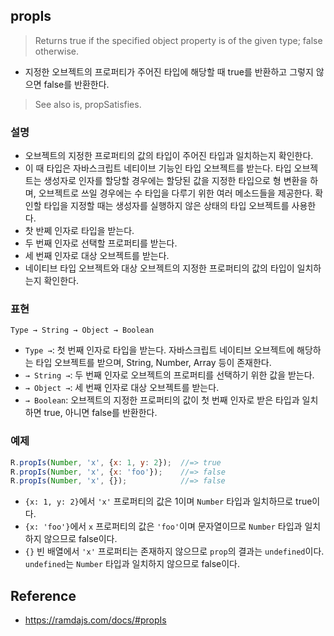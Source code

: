 ## propIs
> Returns true if the specified object property is of the given type; false otherwise.
- 지정한 오브젝트의 프로퍼티가 주어진 타입에 해당할 때 true를 반환하고 그렇지 않으면 false를 반환한다.

> See also is, propSatisfies.

### 설명
- 오브젝트의 지정한 프로퍼티의 값의 타입이 주어진 타입과 일치하는지 확인한다.
- 이 때 타입은 자바스크립트 네티이브 기능인 타입 오브젝트를 받는다. 타입 오브젝트는 생성자로 인자를 할당할 경우에는 할당된 값을 지정한 타입으로 형 변환을 하며, 오브젝트로 쓰일 경우에는 수 타입을 다루기 위한 여러 메소드들을 제공한다. 확인할 타입을 지정할 때는 생성자를 실행하지 않은 상태의 타입 오브젝트를 사용한다.
- 찻 반쩨 인자로 타입을 받는다.
- 두 번째 인자로 선택할 프로퍼티를 받는다.
- 세 번째 인자로 대상 오브젝트를 받는다.
- 네이티브 타입 오브젝트와 대상 오브젝트의 지정한 프로퍼티의 값의 타입이 일치하는지 확인한다.

### 표현
```
Type → String → Object → Boolean
```
- `Type →`: 첫 번째 인자로 타입을 받는다. 자바스크립트 네이티브 오브젝트에 해당하는 타입 오브젝트를 받으며, String, Number, Array 등이 존재한다.
- `→ String →`: 두 번째 인자로 오브젝트의 프로퍼티를 선택하기 위한 값을 받는다.
- `→ Object →`: 세 번째 인자로 대상 오브젝트를 받는다.
- `→ Boolean`: 오브젝트의 지정한 프로퍼티의 값이 첫 번째 인자로 받은 타입과 일치하면 true, 아니면 false를 반환한다.

### 예제
```js
R.propIs(Number, 'x', {x: 1, y: 2});  //=> true
R.propIs(Number, 'x', {x: 'foo'});    //=> false
R.propIs(Number, 'x', {});            //=> false
```
- `{x: 1, y: 2}`에서 `'x'` 프로퍼티의 값은 1이며 `Number` 타입과 일치하므로 true이다.
- `{x: 'foo'}`에서 `x` 프로퍼티의 값은 `'foo'`이며 문자열이므로 `Number` 타입과 일치하지 않으므로 false이다.
- `{}` 빈 배열에서 `'x'` 프로퍼티는 존재하지 않으므로 `prop`의 결과는 `undefined`이다. `undefined`는 `Number` 타입과 일치하지 않으므로 false이다.

## Reference
- https://ramdajs.com/docs/#propIs

